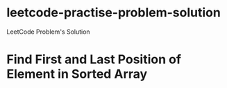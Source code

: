 # leetcode-practise-problem-solution
LeetCode Problem's Solution

# Find First and Last Position of Element in Sorted Array